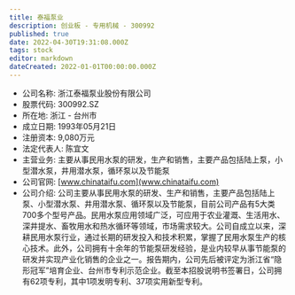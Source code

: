 ```yaml
---
title: 泰福泵业
description: 创业板 - 专用机械 - 300992
published: true
date: 2022-04-30T19:31:08.000Z
tags: stock
editor: markdown
dateCreated: 2022-01-01T00:00:00.000Z
---
```


- 公司名称: 浙江泰福泵业股份有限公司
- 股票代码: 300992.SZ
- 所在地: 浙江 - 台州市
- 成立日期: 1993年05月21日
- 注册资本: 9,080万元
- 法定代表人: 陈宜文
- 主营业务: 主要从事民用水泵的研发，生产和销售，主要产品包括陆上泵，小型潜水泵，井用潜水泵，循环泵以及节能泵
- 公司官网: [www.chinataifu.com](www.chinataifu.com)
- 公司介绍: 公司主要从事民用水泵的研发、生产和销售，主要产品包括陆上泵、小型潜水泵、井用潜水泵、循环泵以及节能泵，目前公司产品有5大类700多个型号产品。民用水泵应用领域广泛，可应用于农业灌溉、生活用水、深井提水、畜牧用水和热水循环等领域，市场需求较大。公司自成立以来，深耕民用水泵行业，通过长期的研发投入和技术积累，掌握了民用水泵生产的核心技术。此外，公司拥有十余年的节能泵研发经验，是业内较早从事节能泵的研发并实现产业化销售的企业之一。报告期内，公司先后被评定为浙江省“隐形冠军”培育企业、台州市专利示范企业。截至本招股说明书签署日，公司拥有62项专利，其中1项发明专利、37项实用新型专利。


